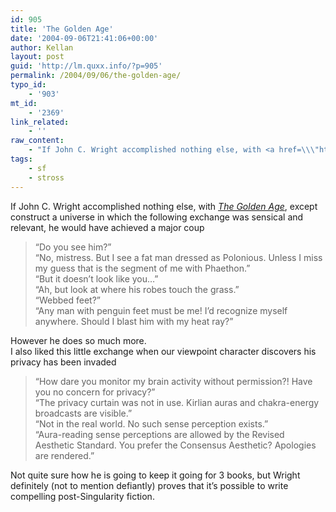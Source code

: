 ```yaml
---
id: 905
title: 'The Golden Age'
date: '2004-09-06T21:41:06+00:00'
author: Kellan
layout: post
guid: 'http://lm.quxx.info/?p=905'
permalink: /2004/09/06/the-golden-age/
typo_id:
    - '903'
mt_id:
    - '2369'
link_related:
    - ''
raw_content:
    - "If John C. Wright accomplished nothing else, with <a href=\\\"http://www.amazon.com/exec/obidos/ASIN/0812579844/\\\"><cite>The Golden Age</cite></a>, except construct a universe in which the following exchange was sensical and relevant, he would have achieved a major coup\n<blockquote>\n\\\"Do you see him?\\\"<br />\n\\\"No, mistress.  But I see a fat man dressed as Polonious.  Unless I miss my guess that is the segment of me with Phaethon.\\\"<br />\n\\\"But it doesn\\'t look like you...\\\"<br />\n\\\"Ah, but look at where his robes touch the grass.\\\"<br />\n\\\"Webbed feet?\\\"<br />\n\\\"Any man with penguin feet must be me! I\\'d recognize myself anywhere.  Should I blast him with my heat ray?\\\"\n</blockquote>\nHowever he does so much more.  \n</p>\n<p>\nI also liked this little exchange when our viewpoint character discovers his privacy has been invaded\n<blockquote>\n\\\"How dare you monitor my brain activity without permission?!  Have you no concern for privacy?\\\"<br />\n\\\"The privacy curtain was not in use.  Kirlian auras and chakra-energy broadcasts are visible.\\\"<br />\n\\\"Not in the real world.  No such sense perception exists.\\\"<br />\n\\\"Aura-reading sense perceptions are allowed by the Revised Aesthetic Standard.  You prefer the Consensus Aesthetic?  Apologies are rendered.\\\"\n</blockquote>\n</p>\n<p>\nNot quite sure how he is going to keep it going for 3 books, but Wright definitely (not to mention defiantly) proves that it\\'s possible to write compelling post-Singularity fiction.\n</p>"
tags:
    - sf
    - stross
---
```


If John C. Wright accomplished nothing else, with [<cite>The Golden Age</cite>](http://www.amazon.com/exec/obidos/ASIN/0812579844/), except construct a universe in which the following exchange was sensical and relevant, he would have achieved a major coup

> “Do you see him?”  
> “No, mistress. But I see a fat man dressed as Polonious. Unless I miss my guess that is the segment of me with Phaethon.”  
> “But it doesn’t look like you…”  
> “Ah, but look at where his robes touch the grass.”  
> “Webbed feet?”  
> “Any man with penguin feet must be me! I’d recognize myself anywhere. Should I blast him with my heat ray?”

However he does so much more.  
I also liked this little exchange when our viewpoint character discovers his privacy has been invaded

> “How dare you monitor my brain activity without permission?! Have you no concern for privacy?”  
> “The privacy curtain was not in use. Kirlian auras and chakra-energy broadcasts are visible.”  
> “Not in the real world. No such sense perception exists.”  
> “Aura-reading sense perceptions are allowed by the Revised Aesthetic Standard. You prefer the Consensus Aesthetic? Apologies are rendered.”

Not quite sure how he is going to keep it going for 3 books, but Wright definitely (not to mention defiantly) proves that it’s possible to write compelling post-Singularity fiction.